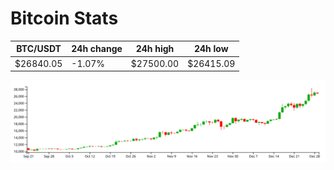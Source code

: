 # Bitcoin Stats

BTC/USDT|24h change|24h high|24h low|
|---|---|---|---|
|$26840.05|-1.07%|$27500.00|$26415.09|

<img src="./chart.svg">
